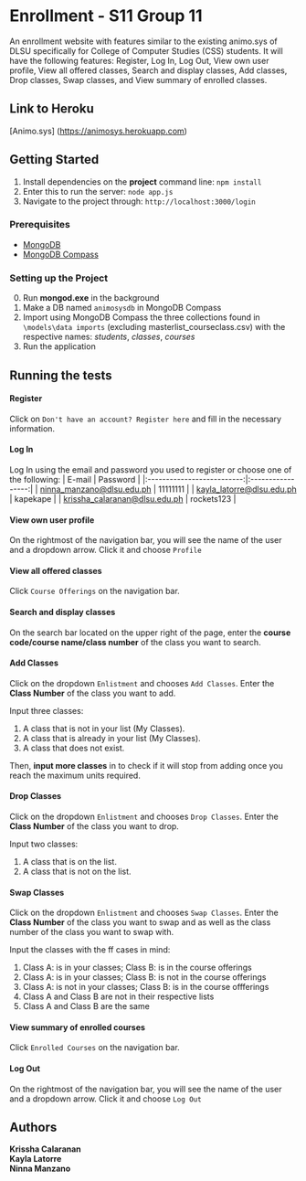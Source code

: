 # Enrollment - S11 Group 11

An enrollment website with features similar to the existing animo.sys of DLSU specifically for College of Computer Studies (CSS) students. It will have the following features: Register, Log In, Log Out, View own user profile, View all offered classes, Search and display classes, Add classes, Drop classes, Swap classes, and View summary of enrolled classes.

## Link to Heroku

[Animo.sys] (https://animosys.herokuapp.com)

## Getting Started

1. Install dependencies on the **project** command line: `npm install`
2. Enter this to run the server: `node app.js`
3. Navigate to the project through: `http://localhost:3000/login`

### Prerequisites

- [MongoDB](https://www.mongodb.com/download-center#community)
- [MongoDB Compass](https://www.mongodb.com/download-center/compass)

### Setting up the Project
0. Run **mongod.exe** in the background
1. Make a DB named `animosysdb` in MongoDB Compass
2. Import using MongoDB Compass the three collections found in `\models\data imports` (excluding masterlist_courseclass.csv) with the respective names: *students*, *classes*, *courses*
3. Run the application

## Running the tests

#### Register 
Click on `Don't have an account? Register here` and fill in the necessary information.

#### Log In 
Log In using the email and password you used to register or choose one of the following:
|            E-mail          |     Password      |
|:--------------------------:|:-----------------:|
| ninna_manzano@dlsu.edu.ph  |      11111111     |
| kayla_latorre@dlsu.edu.ph  |    kapekape       |
| krissha_calaranan@dlsu.edu.ph  |      rockets123       |

#### View own user profile
On the rightmost of the navigation bar, you will see the name of the user and a dropdown arrow. Click it and choose `Profile`

#### View all offered classes
Click `Course Offerings` on the navigation bar.

#### Search and display classes
On the search bar located on the upper right of the page, enter the **course code/course name/class number** of the class you want to search. 

#### Add Classes
Click on the dropdown `Enlistment` and chooses `Add Classes`. Enter the **Class Number** of the class you want to add.

Input three classes:
1. A class that is not in your list (My Classes).
2. A class that is already in your list (My Classes).
3. A class that does not exist.

Then, **input more classes** in to check if it will stop from adding once you reach the maximum units required.

#### Drop Classes
Click on the dropdown `Enlistment` and chooses `Drop Classes`. Enter the **Class Number** of the class you want to drop.

Input two classes:
1. A class that is on the list.
2. A class that is not on the list.

#### Swap Classes
Click on the dropdown `Enlistment` and chooses `Swap Classes`. Enter the **Class Number** of the class you want to swap and as well as the class number of the class you want to swap with.

Input the classes with the ff cases in mind:
1. Class A: is in your classes; Class B: is in the course offerings
2. Class A: is in your classes; Class B: is not in the course offerings
3. Class A: is not in your classes; Class B: is in the course offferings
4. Class A and Class B are not in their respective lists
5. Class A and Class B are the same

#### View summary of enrolled courses
Click `Enrolled Courses` on the navigation bar.

#### Log Out
On the rightmost of the navigation bar, you will see the name of the user and a dropdown arrow. Click it and choose `Log Out`

## Authors

**Krissha Calaranan**  
**Kayla Latorre**  
**Ninna Manzano**

